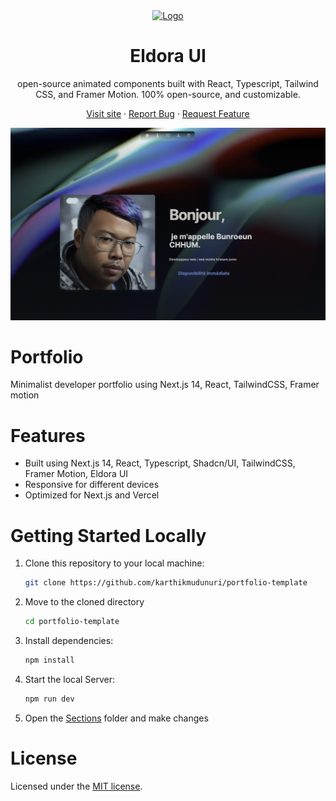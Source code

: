 <div align="center">
  <a href="https://github.com/karthikmudunuri/eldoraui">


 <img src="https://github.com/user-attachments/assets/d00f15e8-cc1a-47a6-b99f-885156a55fc3" alt="Logo" width="60" height="60">
  </a>
  <h1 align="center">Eldora UI</h1>
  <p align="center">
   open-source animated components built with React, Typescript, Tailwind CSS, and Framer Motion.
100% open-source, and customizable.
  </p>
  <p>
    
   <a href="https://www.eldoraui.site/">Visit site</a>
    ·
    <a href="https://github.com/karthikmudunuri/eldoraui/issues">Report Bug</a>
    ·
    <a href="https://github.com/karthikmudunuri/eldoraui/issues">Request Feature</a>
  </p>
</div>

<!-- ABOUT THE TEMPLATE -->

<div align="center">

 <img width="1425" alt="Portfolio-template" src="https://github.com/Bunroeun43/next-bun-portfolio/blob/master/public/screen.png">

 
</div>

# Portfolio 

Minimalist developer portfolio using Next.js 14, React, TailwindCSS, Framer motion

# Features

- Built using Next.js 14, React, Typescript, Shadcn/UI, TailwindCSS, Framer Motion, Eldora UI
- Responsive for different devices
- Optimized for Next.js and Vercel

# Getting Started Locally

1. Clone this repository to your local machine:

   ```bash
   git clone https://github.com/karthikmudunuri/portfolio-template
   ```

2. Move to the cloned directory

   ```bash
   cd portfolio-template
   ```

3. Install dependencies:

   ```bash
   npm install
   ```

4. Start the local Server:

   ```bash
   npm run dev
   ```

5. Open the [Sections](https://github.com/karthikmudunuri/portfolio-template/tree/main/app/sections) folder and make changes

# License

Licensed under the [MIT license](https://github.com/karthikmudunuri/portfolio-template/blob/main/LICENSE.md).


